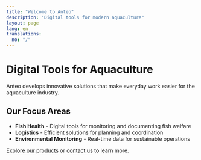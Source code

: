 ```yaml
---
title: "Welcome to Anteo"
description: "Digital tools for modern aquaculture"
layout: page
lang: en
translations:
  no: "/"
---
```


# Digital Tools for Aquaculture

Anteo develops innovative solutions that make everyday work easier for the aquaculture industry.

## Our Focus Areas

- **Fish Health** - Digital tools for monitoring and documenting fish welfare
- **Logistics** - Efficient solutions for planning and coordination
- **Environmental Monitoring** - Real-time data for sustainable operations

[Explore our products](/en/products.html) or [contact us](/en/contact.html) to learn more.